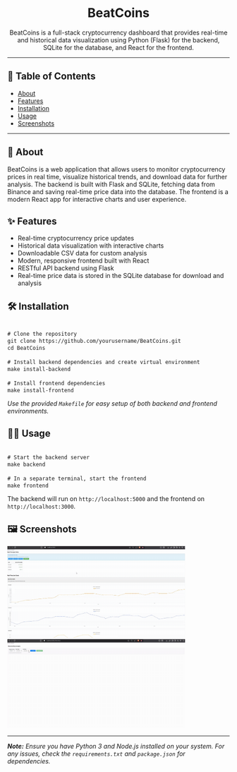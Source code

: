 <h1 align="center">BeatCoins</h1>
<p align="center">
  BeatCoins is a full-stack cryptocurrency dashboard that provides real-time and historical data visualization using Python (Flask) for the backend, SQLite for the database, and React for the frontend.
</p>

<hr/>

<h2>📌 Table of Contents</h2>
<ul>
  <li><a href="#about">About</a></li>
  <li><a href="#features">Features</a></li>
  <li><a href="#installation">Installation</a></li>
  <li><a href="#usage">Usage</a></li>
  <li><a href="#screenshots">Screenshots</a></li>
</ul>

<hr/>

<h2 id="about">📖 About</h2>
<p>
BeatCoins is a web application that allows users to monitor cryptocurrency prices in real time, visualize historical trends, and download data for further analysis. The backend is built with Flask and SQLite, fetching data from Binance and saving real-time price data into the database. The frontend is a modern React app for interactive charts and user experience.
</p>

<h2 id="features">✨ Features</h2>
<ul>
  <li>Real-time cryptocurrency price updates</li>
  <li>Historical data visualization with interactive charts</li>
  <li>Downloadable CSV data for custom analysis</li>
  <li>Modern, responsive frontend built with React</li>
  <li>RESTful API backend using Flask</li>
  <li>Real-time price data is stored in the SQLite database for download and analysis</li>
</ul>

<h2 id="installation">🛠️ Installation</h2>

<pre><code class="bash">
# Clone the repository
git clone https://github.com/yourusername/BeatCoins.git
cd BeatCoins

# Install backend dependencies and create virtual environment
make install-backend

# Install frontend dependencies
make install-frontend
</code></pre>

<p>
<em>Use the provided <code>Makefile</code> for easy setup of both backend and frontend environments.</em>
</p>

<h2 id="usage">👨‍💻 Usage</h2>

<pre><code class="bash">
# Start the backend server
make backend

# In a separate terminal, start the frontend
make frontend
</code></pre>

<p>
The backend will run on <code>http://localhost:5000</code> and the frontend on <code>http://localhost:3000</code>.
</p>

<h2 id="screenshots">🖼️ Screenshots</h2>
<p>
<!-- Add screenshots of your dashboard here -->
<img src="demo/demo1.gif" width="80%" alt="Real-Time" /><br>
<img src="demo/demo2.gif" width="80%" alt="Historial" /><br>
</p>

<hr/>

<p>
<em>
<b>Note:</b> Ensure you have Python 3 and Node.js installed on your system. For any issues, check the <code>requirements.txt</code> and <code>package.json</code> for dependencies.
</em>
</p>
